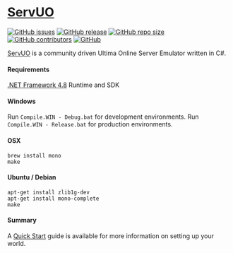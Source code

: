 # [ServUO]

[![GitHub issues](https://img.shields.io/github/issues/kuwert/servuo.svg)](https://github.com/kuwert/ServUO/issues)
[![GitHub release](https://img.shields.io/github/release/kuwert/servuo.svg)](https://github.com/kuwert/ServUO/releases)
[![GitHub repo size](https://img.shields.io/github/repo-size/kuwert/servuo.svg)](https://github.com/kuwert/ServUO/)
[![GitHub contributors](https://img.shields.io/github/contributors/kuwert/servuo.svg)](https://github.com/kuwert/ServUO/graphs/contributors)
[![GitHub](https://img.shields.io/github/license/kuwert/servuo.svg?color=a)](https://github.com/kuwert/ServUO/blob/master/LICENSE)


[ServUO] is a community driven Ultima Online Server Emulator written in C#.


#### Requirements

[.NET Framework 4.8] Runtime and SDK


#### Windows

Run `Compile.WIN - Debug.bat` for development environments.
Run `Compile.WIN - Release.bat` for production environments.


#### OSX

`brew install mono`  
`make`


#### Ubuntu / Debian

`apt-get install zlib1g-dev`  
`apt-get install mono-complete`  
`make`


#### Summary

A [Quick Start] guide is available for more information on setting up your world.


   [ServUO]: <https://www.servuo.com>
   [Quick Start]: <https://www.servuo.com/wiki/startup/>
   [.NET Framework 4.8]: <https://dotnet.microsoft.com/download/dotnet-framework/net48>
